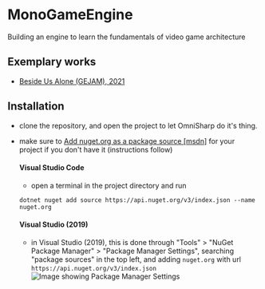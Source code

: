# MonoGameEngine
Building an engine to learn the fundamentals of video game architecture

## Exemplary works
- [Beside Us Alone (GEJAM), 2021](https://fermak.itch.io/beside-us-alone)

## Installation
- clone the repository, and open the project to let OmniSharp do it's thing.
- make sure to [Add nuget.org as a package source [msdn]](https://docs.microsoft.com/en-us/nuget/api/service-index) for your project if you don't have it (instructions follow)
  #### Visual Studio Code
  - open a terminal in the project directory and run
  ```
  dotnet nuget add source https://api.nuget.org/v3/index.json --name nuget.org
  ```
  
  #### Visual Studio (2019)
  - in Visual Studio (2019), this is done through "Tools" > "NuGet Package Manager" > "Package Manager Settings", searching "package sources" in the top left, and adding `nuget.org` with url `https://api.nuget.org/v3/index.json`
![Image showing Package Manager Settings](https://cdn.discordapp.com/attachments/722708774967574618/838102111032049674/unknown.png)